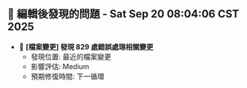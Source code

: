 ## 🚨 編輯後發現的問題 - Sat Sep 20 08:04:06 CST 2025

- 🔄 **[檔案變更] 發現      829 處錯誤處理相關變更**
  - 發現位置: 最近的檔案變更
  - 影響評估: Medium
  - 預期修復時間: 下一循環

